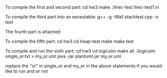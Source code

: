 To compile the first and second part:
cd hw3
make 
./llrec-test llrec-test1.in


To compile the third part into an exceutable:
g++ -g -Wall stacktest.cpp -o test

The fourth part is attached

To compile the fifth part:
cd hw3
cd heap-test
make
make test

To compile and run the sixth part:
cd hw3
cd logicsim
make all
./logicsim single_or.txt > my_or.uml
java -jar plantuml.jar my_or.uml


replace the "or" in single_or and my_or in the above statements if you would like to run and or not
